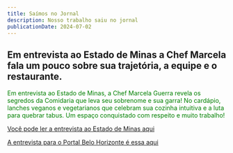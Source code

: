 ```yaml
---
title: Saímos no Jornal
description: Nosso trabalho saiu no jornal
publicationDate: 2024-07-02
---
```


## Em entrevista ao Estado de Minas a Chef Marcela fala um pouco sobre sua trajetória, a equipe e o restaurante.


<span style = "color: green;">Em entrevista ao Estado de Minas, a Chef Marcela Guerra revela os segredos da Comidaria que leva seu sobrenome e sua garra! No cardápio, lanches veganos e vegetarianos que celebram sua cozinha intuitiva e a luta para quebrar tabus. Um espaço conquistado com respeito e muito trabalho!

[Você pode ler a entrevista ao Estado de Minas aqui](https://www.em.com.br/app/noticia/degusta/2022/03/06/interna_degusta,1349772/mulheres-vencem-desafios-e-conquistam-posicao-de-chef-na-cozinha.shtml)

[A entrevista para o Portal Belo Horizonte é essa aqui](https://portalbelohorizonte.com.br/o-que-fazer/comer-e-beber/restaurante/comidaria-guerra-mercado-novo)
 </span>


